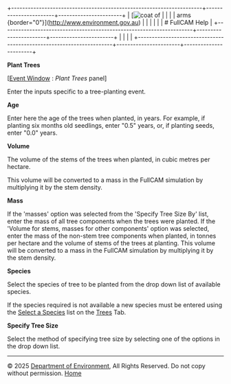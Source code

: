 +---------------------------------------------------------------------+-----------------------+-----------------------+
| [![coat of                                                          |                       | [](index.htm)         |
| arms](imgs/coa_env.png){border="0"}](http://www.environment.gov.au) |                       |                       |
|                                                                     |                       | # FullCAM Help        |
+---------------------------------------------------------------------+-----------------------+-----------------------+
|                                                                     |                       |                       |
+---------------------------------------------------------------------+-----------------------+-----------------------+

**Plant Trees**

\[[Event Window](137_Event%20Window.htm) : *Plant Trees* panel\]

Enter the inputs specific to a tree-planting event.

**Age**

Enter here the age of the trees when planted, in years. For example, if
planting six months old seedlings, enter "0.5" years, or, if planting
seeds, enter "0.0" years.

**Volume**

The volume of the stems of the trees when planted, in cubic metres per
hectare.

This volume will be converted to a mass in the FullCAM simulation by
multiplying it by the stem density.

**Mass**

If the \'masses\' option was selected from the \'Specify Tree Size By\'
list, enter the mass of all tree components when the trees were planted.
If the \'Volume for stems, masses for other components\' option was
selected, enter the mass of the non-stem tree components when planted,
in tonnes per hectare and the volume of stems of the trees at planting.
This volume will be converted to a mass in the FullCAM simulation by
multiplying it by the stem density.

**Species**

Select the species of tree to be planted from the drop down list of
available species.

If the species required is not available a new species must be entered
using the [Select a Species](56_Select%20a%20Species.htm) list on the
[Trees](215_Trees.htm) Tab.

**Specify Tree Size**

Select the method of specifying tree size by selecting one of the
options in the drop down list.

------------------------------------------------------------------------

© 2025 [Department of
Environment](http://www.environment.gov.au "Department of Environment"),
All Rights Reserved. Do not copy without permission.
[Home](index.htm "help index")
